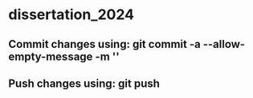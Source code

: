 # dissertation_2024
## Commit changes using: git commit -a --allow-empty-message -m ''
## Push changes using: git push
